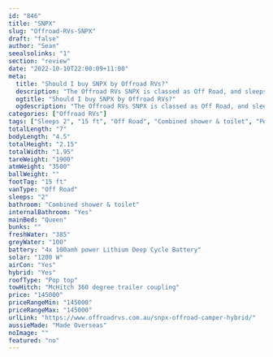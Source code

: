```yaml
---
id: "846"
title: "SNPX"
slug: "Offroad-RVs-SNPX"
draft: "false"
author: "Sean"
seealsolinks: "1"
section: "review"
date: "2022-10-10T22:00:09+11:00"
meta:
  title: "Should I buy SNPX by Offroad RVs?"
  description: "The Offroad RVs SNPX is classed as Off Road, and sleeps 2 people. It is Made Overseas and comes in at 15 ft. It generally has Combined shower & toilet."
  ogtitle: "Should I buy SNPX by Offroad RVs?"
  ogdescription: "The Offroad RVs SNPX is classed as Off Road, and sleeps 2 people. It is Made Overseas and comes in at 15 ft. It generally has Combined shower & toilet."
categories: ["Offroad RVs"]
tags: ["Sleeps 2", "15 ft", "Off Road", "Combined shower & toilet", "Pop top", "Over 100k", "Made Overseas"]
totalLength: "7"
bodyLength: "4.5"
totalHeight: "2.15"
totalWidth: "1.95"
tareWeight: "1900"
atmWeight: "3500"
ballWeight: ""
footTag: "15 ft"
vanType: "Off Road"
sleeps: "2"
bathroom: "Combined shower & toilet"
internalBathroom: "Yes"
mainBed: "Queen"
bunks: ""
freshWater: "385"
greyWater: "100"
battery: "4x 100amh power Lithium Deep Cycle Battery"
solar: "1200 W"
airCon: "Yes"
hybrid: "Yes"
roofType: "Pop top"
towHitch: "McHitch 360 degree trailer coupling"
price: "145000"
priceRangeMin: "145000"
priceRangeMax: "145000"
urlLink: "https://www.offroadrvs.com.au/snpx-offroad-camper-hybrid/"
aussieMade: "Made Overseas"
noImage: ""
featured: "no"
---
```

